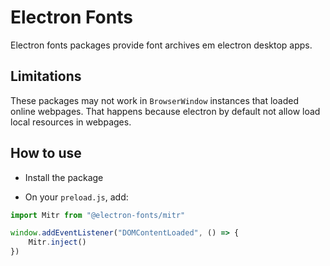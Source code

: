 # Electron Fonts

Electron fonts packages provide font archives em electron desktop apps.

## Limitations

These packages may not work in `BrowserWindow` instances that loaded online webpages. That happens because electron by default not allow load local resources in webpages.

## How to use

* Install the package

* On your `preload.js`, add:

```ts
import Mitr from "@electron-fonts/mitr"

window.addEventListener("DOMContentLoaded", () => {
    Mitr.inject()
})
```